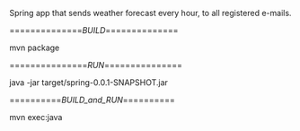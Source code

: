 Spring app that sends weather forecast every hour, to all registered e-mails.



==============_BUILD_==============

mvn package



===============_RUN_===============

java -jar target/spring-0.0.1-SNAPSHOT.jar



==========_BUILD_and_RUN_==========

mvn exec:java
